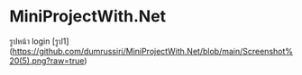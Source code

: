 # MiniProjectWith.Net
รูปหน้า login 
[รูป1] (https://github.com/dumrussiri/MiniProjectWith.Net/blob/main/Screenshot%20(5).png?raw=true)
